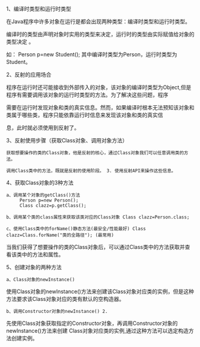 1、编译时类型和运行时类型 

在Java程序中许多对象在运行是都会出现两种类型：编译时类型和运行时类型。 

编译时的类型由声明对象时实用的类型来决定，运行时的类型由实际赋值给对象的类型决定 。

如： Person p=new Student(); 其中编译时类型为Person，运行时类型为Student。

2、反射的应用场合

程序在运行时还可能接收到外部传入的对象，该对象的编译时类型为Object,但是程序有需要调用该对象的运行时类型的方法。为了解决这些问题，程序

需要在运行时发现对象和类的真实信息。然而，如果编译时根本无法预知该对象和类属于哪些类，程序只能依靠运行时信息来发现该对象和类的真实信

息，此时就必须使用到反射了。

3、反射使用步骤（获取Class对象、调用对象方法）

    获取想要操作的类的Class对象，他是反射的核心，通过Class对象我们可以任意调用类的方法。

    调用Class类中的方法，既就是反射的使用阶段。 3. 使用反射API来操作这些信息。
    
4、获取Class对象的3种方法

    a、调用某个对象的getClass()方法 
         Person p=new Person();
         Class clazz=p.getClass(); 

    b、调用某个类的class属性来获取该类对应的Class对象 Class clazz=Person.class;

    c、使用Class类中的forName()静态方法(最安全/性能最好) Class clazz=Class.forName("类的全路径"); (最常用) 
当我们获得了想要操作的类的Class对象后，可以通过Class类中的方法获取并查看该类中的方法和属性。

5、创建对象的两种方法

    a、Class对象的newInstance()
使用Class对象的newInstance()方法来创建该Class对象对应类的实例，但是这种方法要求该Class对象对应的类有默认的空构造器。

    b、调用Constructor对象的newInstance() 2.
先使用Class对象获取指定的Constructor对象，再调用Constructor对象的newInstance()方法来创建 Class对象对应类的实例,通过这种方法可以选定构造方法创建实例。